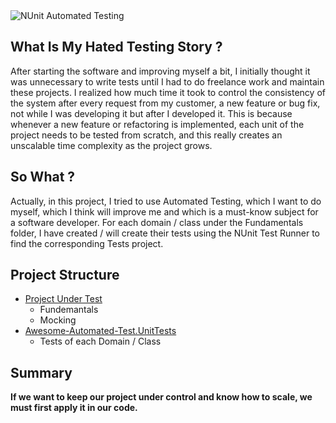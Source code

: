 

<img src="https://cdn2.hubspot.net/hubfs/208250/Blog_Images/nunit1.png" alt="NUnit Automated Testing"/>

## What Is My Hated Testing Story ?

After starting the software and improving myself a bit, I initially thought it was unnecessary to write tests until I had to do freelance work and maintain these projects.
I realized how much time it took to control the consistency of the system after every request from my customer, a new feature or bug fix, not while I was developing it but after I developed it.
This is because whenever a new feature or refactoring is implemented, each unit of the project needs to be tested from scratch, and this really creates an unscalable time complexity as the project grows.

## So What ?

Actually, in this project, I tried to use Automated Testing, which I want to do myself, which I think will improve me and which is a must-know subject for a software developer.
For each domain / class under the Fundamentals folder, I have created / will create their tests using the NUnit Test Runner to find the corresponding Tests project.

## Project Structure

 - [Project Under Test](https://github.com/berkayalcin/awesome-automated-testing/tree/master/Awesome-Automated-Test "Awesome-Automated-Test")
 	- Fundemantals
 	- Mocking
 - [Awesome-Automated-Test.UnitTests](https://github.com/berkayalcin/awesome-automated-testing/tree/master/Awesome-Automated-Test.UnitTests "Awesome-Automated-Test.UnitTests")
 	- Tests of each Domain / Class
  
## Summary

**If we want to keep our project under control and know how to scale, we must first apply it in our code.**
